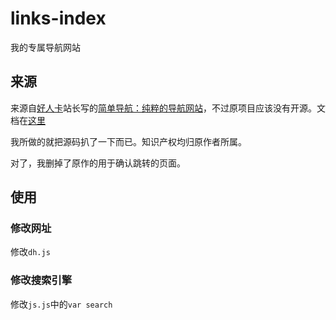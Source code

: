 # links-index

我的专属导航网站

## 来源

来源自[好人卡](https://www.haorenka.org/)站长写的[简单导航：纯粹的导航网站](https://hao.hrka.net/)，不过原项目应该没有开源。文档在[这里](https://www.haorenka.org/hao123.html)

我所做的就把源码扒了一下而已。知识产权均归原作者所属。

对了，我删掉了原作的用于确认跳转的页面。

## 使用

### 修改网址

修改`dh.js`

### 修改搜索引擎

修改`js.js`中的`var search`
